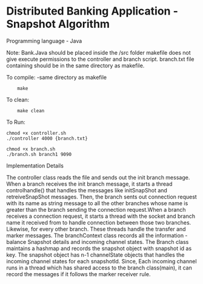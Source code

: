 # Distributed Banking Application - Snapshot Algorithm

Programming language - Java

Note: Bank.Java should be placed inside the /src folder
      makefile does not give execute permissions to the controller and branch script.
      branch.txt file containing should be in the same directory as makefile.

To compile: -same directory as makefile

		make

To clean:

		make clean

To Run:

	chmod +x controller.sh
	./controller 4000 {branch.txt}

	chmod +x branch.sh
	./branch.sh branch1 9090		

Implementation Details

  The controller class reads the file and sends out the init branch message. When a branch receives the init branch message, it starts a thread controlhandle() that handles the messages like initSnapShot and retreiveSnapShot messages. Then, the branch sents out connection request with its name as string message to all the other branches whose name is greater than the branch sending the connection request.When a branch receives a connection request, it starts a thread with the socket and branch name it received from to handle connection between those two branches. Likewise, for every other branch. These threads handle the transfer and marker messages. The branchContext class records all the information - balance Snapshot details and incoming channel states. The Branch class maintains a hashmap and records the snapshot object with snapshot id as key. The snapshot object has n-1 channelState objects that handles the incoming channel states for each snapshotId. Since, Each incoming channel runs in a thread which has shared access to the branch class(main), it can record the messages if it follows the marker receiver rule.  
